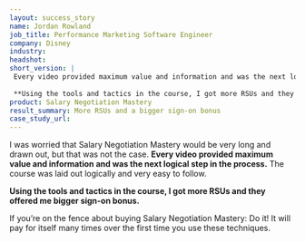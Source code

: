 ```yaml
---
layout: success_story
name: Jordan Rowland
job_title: Performance Marketing Software Engineer
company: Disney
industry: 
headshot: 
short_version: |
 Every video provided maximum value and information and was the next logical step in the process. The course was laid out logically and very easy to follow.
  
 **Using the tools and tactics in the course, I got more RSUs and they offered me bigger sign-on bonus.**
product: Salary Negotiation Mastery
result_summary: More RSUs and a bigger sign-on bonus
case_study_url: 
---
```


I was worried that Salary Negotiation Mastery would be very long and drawn out, but that was not the case. **Every video provided maximum value and information and was the next logical step in the process.** The course was laid out logically and very easy to follow.

**Using the tools and tactics in the course, I got more RSUs and they offered me bigger sign-on bonus.**

If you’re on the fence about buying Salary Negotiation Mastery: Do it! It will pay for itself many times over the first time you use these techniques.